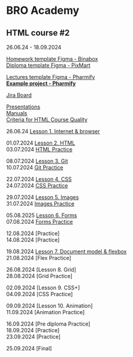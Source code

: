 # BRO Academy 

## HTML course #2

26.06.24 - 18.09.2024

[Homework template Figma - Binabox](https://www.figma.com/design/jqIedRSOsKC20T9QeDDNdL/BinaBox-UI-KIT?m=auto&t=gBzlUoU5MRyDe3QY-6) <br />
[Diploma template Figma - PixMart](https://www.figma.com/design/7HK7TzghZnR3ZhxB18Rrox/PixMart---Website-UI-Figma?m=auto&t=NJEjEybOi163nD7Z-6)  <br />

[Lectures template Figma - Pharmify](https://www.figma.com/design/auFieaBExddBH3NrBBcx2N/Pharmify-UI-KIT?t=gBzlUoU5MRyDe3QY-1) <br />
**[Example project - Pharmify](https://github.com/broacademy/pharmify)**<br />

[Jira Board](https://bro-academy.atlassian.net/jira/core/projects/BAHC2/board) <br />

[Presentations](presentations) <br />
[Manuals](manuals)  <br />
[Criteria for HTML Course Quality](criteria.md)  <br />

26.06.24 [Lesson 1. Internet & browser](lesson-1.md)  <br />
  
01.07.2024 [Lesson 2. HTML](lesson-2.md) <br />
03.07.2024 [HTML Practice](practice/practice-2.pdf) <br />
  
08.07.2024 [Lesson 3. Git](lesson-3.md)  <br />
10.07.2024 [Git Practice](practice/practice-3.pdf) <br />
<!-- (lesson-3.md)  -->
22.07.2024 [Lesson 4. CSS](lesson-4.md) <br />
24.07.2024 [CSS Practice](practice/practice-4.pdf)<br />
<!-- (lesson-4.md) -->
29.07.2024 [Lesson 5. Images](lesson-5.md)  <br />
31.07.2024 [Images Practice](practice/practice-5.pdf)  <br />
<!-- (lesson-5.md)  -->
05.08.2025 [Lesson 6. Forms](lesson-6.md) <br />
07.08.2024 [Forms Practice](https://codepen.io/broacademy/pen/dyBRzjZ)  <br />
<!-- (lesson-6.md)  -->
12.08.2024 [Practice]  <br />
14.08.2024 [Practice] <br />
 
19.08.2024 [Lesson 7. Document model & flexbox](lesson-7.md) <br />
21.08.2024 [Flex Practice]<br />
<!-- (lesson-7.md) -->
26.08.2024 [Lesson 8. Grid]<br />
28.08.2024 [Grid Practice] <br />
<!-- (lesson-8.md)  -->
02.09.2024 [Lesson 9. CSS+]  <br />
04.09.2024 [CSS Practice]  <br />
<!-- (lesson-9.md)  -->
09.09.2024 [Lesson 10. Animation]<br />
11.09.2024 [Animation Practice]<br />
<!-- (lesson-10.md)  -->
16.09.2024 [Pre diploma Practice]<br />
18.09.2024 [Practice] <br />
23.09.2024 [Practice]<br />
<!-- (pre-final-practise.md) -->
25.09.2024 [Final]<br />
<!-- (final.md)  -->
